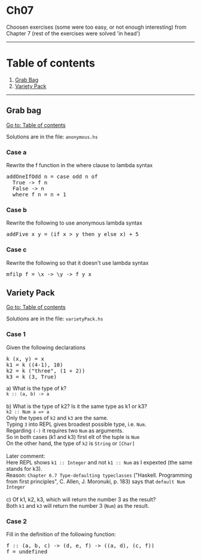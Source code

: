 # Ch07

Choosen exercises (some were too easy, or not enough interesting) from Chapter 7 (rest of the exercises were solved 'in head')

---

# Table of contents

1. [Grab Bag](#grab-bag)
2. [Variety Pack](#variety-pack)

---

## Grab bag

[Go to: Table of contents](#table-of-contents)

Solutions are in the file: `anonymous.hs`

### Case a

Rewrite the f function in the where clause to lambda syntax

<pre>
addOneIfOdd n = case odd n of
  True -> f n
  False -> n
  where f n = n + 1
</pre>

### Case b

Rewrite the following to use anonymous lambda syntax

<pre>
addFive x y = (if x > y then y else x) + 5
</pre>

### Case c

Rewrite the following so that it doesn't use lambda syntax

<pre>
mfilp f = \x -> \y -> f y x
</pre>

## Variety Pack

[Go to: Table of contents](#table-of-contents)

Solutions are in the file: `varietyPack.hs`

### Case 1

Given the following declarations

<pre>
k (x, y) = x
k1 = k ((4-1), 10)
k2 = k ("three", (1 + 2))
k3 = k (3, True)
</pre>

a) What is the type of k?<br>
`k :: (a, b) -> a`<br>
<br>
b) What is the type of k2? Is it the same type as k1 or k3?<br>
`k2 :: Num a => a`<br>
Only the types of `k2` and `k3` are the same.<br>
Typing `3` into REPL gives broadest possible type, i.e. `Num`.<br>
Regarding `(-)` it requires two `Num` as arguments.<br>
So in both cases (k1 and k3) first elt of the tuple is `Num`<br>
On the other hand, the type of `k2` is `String` or `[Char]`<br>
<br>
Later comment:<br>
Here REPL shows `k1 :: Integer` and not `k1 :: Num` as I expexted (the same stands for k3).<br>
Reason: `Chapter 6.7 Type-defaulting typeclasses` ("Haskell. Programming from first principles", C. Allen, J. Moronuki, p. 183) says that `default Num Integer`<br>
<br>
c) Of k1, k2, k3, which will return the number 3 as the result?<br>
Both `k1` and `k3` will return the number 3 (`Num`) as the result.<br>

### Case 2

Fill in the definition of the following function:

<pre>
f :: (a, b, c) -> (d, e, f) -> ((a, d), (c, f))
f = undefined
</pre>
